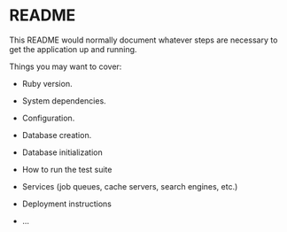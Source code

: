 # README

This README would normally document whatever steps are necessary to get the
application up and running.

Things you may want to cover:

* Ruby version.

* System dependencies.

* Configuration.

* Database creation.

* Database initialization

* How to run the test suite

* Services (job queues, cache servers, search engines, etc.)

* Deployment instructions

* ...
